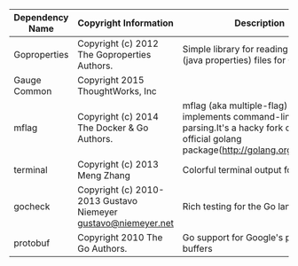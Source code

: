 
| Dependency Name | Copyright Information | Description |	Repo URL | License Type	| License URL |	Forked from |
|-----------------|-----------------------|-------------|----------|--------------|-------------|-------------|
|Goproperties|Copyright (c) 2012 The Goproperties Authors.|Simple library for reading .properties (java properties) files for Go	|github.com/dmotylev/goproperties	|BSD Styled|	https://raw.githubusercontent.com/dmotylev/goproperties/master/LICENSE|
|Gauge Common|	Copyright 2015 ThoughtWorks, Inc|	|	github.com/getgauge/common|	GPLv3	|||
|mflag	|Copyright (c) 2014 The Docker & Go Authors.	|mflag (aka multiple-flag) implements command-line flag parsing.It's a hacky fork of the official golang package(http://golang.org/pkg/flag/)||BSD Styled	|https://raw.githubusercontent.com/getgauge/mflag/master/LICENSE	|https://github.com/docker/docker/tree/master/pkg/mflag|
|terminal|	Copyright (c) 2013 Meng Zhang	|Colorful terminal output for Golang|github.com/wsxiaoys/terminal	|BSD Styled|https://raw.githubusercontent.com/wsxiaoys/terminal/master/LICENSE||
|gocheck| Copyright (c) 2010-2013 Gustavo Niemeyer <gustavo@niemeyer.net>	|Rich testing for the Go language	|gopkg.in/check.v1	|Simplified BSD	|https://raw.githubusercontent.com/go-check/check/v1/LICENSE||
|protobuf	|Copyright 2010 The Go Authors.	|Go support for Google's protocol buffers	|https://github.com/golang/protobuf	|BSD Styled	|https://raw.githubusercontent.com/golang/protobuf/master/LICENSE|
